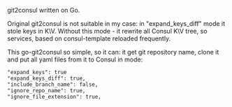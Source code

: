 git2consul written on Go.

Original git2consul is not suitable in my case: in "expand_keys_diff" mode it stole keys in K\V. Without this mode - it rewrite all Consul K\V tree, so services, based on consul-template reloaded frequently.

This go-git2consul so simple, so it can: it get git repository name, clone it and put all yaml files from it to Consul in mode:

```
"expand_keys": true
"expand_keys_diff": true,
"include_branch_name": false,
"ignore_repo_name": true,
"ignore_file_extension": true,
```
